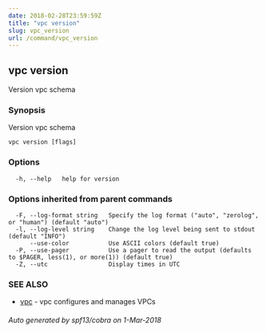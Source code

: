 ```yaml
---
date: 2018-02-28T23:59:59Z
title: "vpc version"
slug: vpc_version
url: /command/vpc_version
---
```

## vpc version

Version vpc schema

### Synopsis


Version vpc schema

```
vpc version [flags]
```

### Options

```
  -h, --help   help for version
```

### Options inherited from parent commands

```
  -F, --log-format string   Specify the log format ("auto", "zerolog", or "human") (default "auto")
  -l, --log-level string    Change the log level being sent to stdout (default "INFO")
      --use-color           Use ASCII colors (default true)
  -P, --use-pager           Use a pager to read the output (defaults to $PAGER, less(1), or more(1)) (default true)
  -Z, --utc                 Display times in UTC
```

### SEE ALSO
* [vpc](/command/vpc)	 - vpc configures and manages VPCs

###### Auto generated by spf13/cobra on 1-Mar-2018
